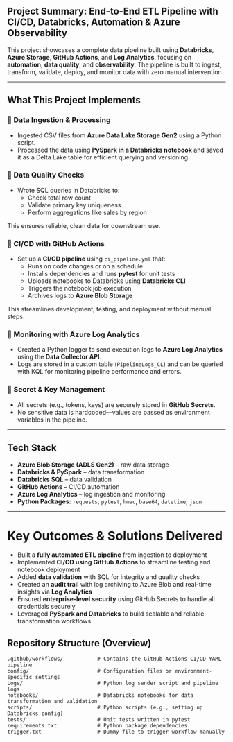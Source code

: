 ## Project Summary: End-to-End ETL Pipeline with CI/CD, Databricks, Automation & Azure Observability

This project showcases a complete data pipeline built using **Databricks**, **Azure Storage**, **GitHub Actions**, and **Log Analytics**, focusing on **automation**, **data quality**, and **observability**. The pipeline is built to ingest, transform, validate, deploy, and monitor data with zero manual intervention.

---
##  What This Project Implements

### 🔹 Data Ingestion & Processing
- Ingested CSV files from **Azure Data Lake Storage Gen2** using a Python script.
- Processed the data using **PySpark in a Databricks notebook** and saved it as a Delta Lake table for efficient querying and versioning.

### 🔹 Data Quality Checks
- Wrote SQL queries in Databricks to:
  - Check total row count
  - Validate primary key uniqueness
  - Perform aggregations like sales by region

This ensures reliable, clean data for downstream use.

### 🔹 CI/CD with GitHub Actions
- Set up a **CI/CD pipeline** using `ci_pipeline.yml` that:
  - Runs on code changes or on a schedule
  - Installs dependencies and runs **pytest** for unit tests
  - Uploads notebooks to Databricks using **Databricks CLI**
  - Triggers the notebook job execution
  - Archives logs to **Azure Blob Storage**

This streamlines development, testing, and deployment without manual steps.

### 🔹 Monitoring with Azure Log Analytics
- Created a Python logger to send execution logs to **Azure Log Analytics** using the **Data Collector API**.
- Logs are stored in a custom table (`PipelineLogs_CL`) and can be queried with KQL for monitoring pipeline performance and errors.

### 🔹 Secret & Key Management
- All secrets (e.g., tokens, keys) are securely stored in **GitHub Secrets**.
- No sensitive data is hardcoded—values are passed as environment variables in the pipeline.

---
## Tech Stack

- **Azure Blob Storage (ADLS Gen2)** – raw data storage
- **Databricks & PySpark** – data transformation
- **Databricks SQL** – data validation
- **GitHub Actions** – CI/CD automation
- **Azure Log Analytics** – log ingestion and monitoring
- **Python Packages:** `requests`, `pytest`, `hmac`, `base64`, `datetime`, `json`

---

# Key Outcomes & Solutions Delivered

- Built a **fully automated ETL pipeline** from ingestion to deployment
- Implemented **CI/CD using GitHub Actions** to streamline testing and notebook deployment
- Added **data validation** with SQL for integrity and quality checks
- Created an **audit trail** with log archiving to Azure Blob and real-time insights via **Log Analytics**
- Ensured **enterprise-level security** using GitHub Secrets to handle all credentials securely
- Leveraged **PySpark and Databricks** to build scalable and reliable transformation workflows

## Repository Structure (Overview)

```text
.github/workflows/           # Contains the GitHub Actions CI/CD YAML pipeline
config/                      # Configuration files or environment-specific settings
Logs/                        # Python log sender script and pipeline logs
notebooks/                   # Databricks notebooks for data transformation and validation
scripts/                     # Python scripts (e.g., setting up Databricks config)
tests/                       # Unit tests written in pytest
requirements.txt             # Python package dependencies
trigger.txt                  # Dummy file to trigger workflow manually
